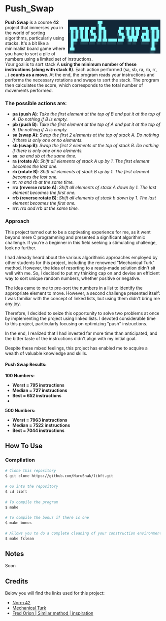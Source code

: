 # Push_Swap

<img src="https://raw.githubusercontent.com/ridaelfagrouch/push_swap_42/main/assets/push_swap.png" align="right"
     alt="libft" width="300" height="110">

**Push Swap** is a course **42** project that immerses you in the world of sorting algorithms, particularly using stacks. It's a bit like a minimalist board game where you have to sort a pile of numbers using a limited set of instructions.<br>
Your goal is to sort stack A **using the minimum number of these instructions (along with stack B)**. Each action performed (sa, sb, ra, rb, rr, ..) **counts as a move**. At the end, the program reads your instructions and performs the necessary rotations and swaps to sort the stack. The program then calculates the score, which corresponds to the total number of movements performed.<br>

### **The possible actions are:**

* **pa (push A)**: *Take the first element at the top of B and put it at the top of A. Do nothing if B is empty.*
* **pb (push B)**: *Take the first element at the top of A and put it at the top of B. Do nothing if A is empty.*
* **sa (swap A)**: *Swap the first 2 elements at the top of stack A. Do nothing if there is only one or no elements.*
* **sb (swap B)**: *Swap the first 2 elements at the top of stack B. Do nothing if there is only one or no elements.*
* **ss**: *sa and sb at the same time.*
* **ra (rotate A)**: *Shift all elements of stack A up by 1. The first element becomes the last one.*
* **rb (rotate B)**: *Shift all elements of stack B up by 1. The first element becomes the last one.*
* **rr**: *ra and rb at the same time.*
* **rra (reverse rotate A)**: *Shift all elements of stack A down by 1. The last element becomes the first one.*
* **rrb (reverse rotate B)**: *Shift all elements of stack b down by 1. The last element becomes the first one.*
* **rrr**: *rra and rrb at the same time.*

### **Approach**

This project turned out to be a captivating experience for me, as it went beyond mere C programming and presented a significant algorithmic challenge. If you're a beginner in this field seeking a stimulating challenge, look no further.<br>

I had already heard about the various algorithmic approaches employed by other students for this project, including the renowned "Mechanical Turk" method. However, the idea of resorting to a ready-made solution didn't sit well with me. So, I decided to put my thinking cap on and devise an efficient way to sort unique random numbers, whether positive or negative.<br>

The idea came to me to pre-sort the numbers in a list to identify the appropriate element to move. However, a second challenge presented itself: I was familiar with the concept of linked lists, but using them didn't bring me any joy.<br>

Therefore, I decided to seize this opportunity to solve two problems at once by implementing the project using linked lists. I devoted considerable time to this project, particularly focusing on optimizing "push" instructions.<br>

In the end, I realized that I had invested far more time than anticipated, and the bitter taste of the instructions didn't align with my initial goal.<br>

Despite these mixed feelings, this project has enabled me to acquire a wealth of valuable knowledge and skills.<br>

#### **Push Swap Results:**

**100 Numbers:**

* **Worst = 795 instructions**
* **Median = 727 instructions**
* **Best = 652 instructions**
* 
**500 Numbers:**

* **Worst = 7963 instructions**
* **Median = 7522 instructions**
* **Best = 7044 instructions**

## How To Use

### **Compilation**

```bash
# Clone this repository
$ git clone https://github.com/HaruSnak/libft.git

# Go into the repository
$ cd libft

# To compile the program
$ make

# To compile the bonus if there is one
$ make bonus

# Allows you to do a complete cleaning of your construction environment
$ make fclean
```

## Notes

Soon
<!--<p align="left">
    <img src="https://image.noelshack.com/fichiers/2024/11/2/1710270009-125.png"
         alt="Sponsored by Evil Martians" width="216" height="164">
</p>-->



## Credits

Below you will find the links used for this project:

- [Norm 42](https://cdn.intra.42.fr/pdf/pdf/960/norme.en.pdf)
- [Mechanical Turk](https://en.wikipedia.org/wiki/Amazon_Mechanical_Turk)
- [Fred Orion | Similar method | inspiration](https://www.youtube.com/watch?v=2aMrmWOgLvU)
